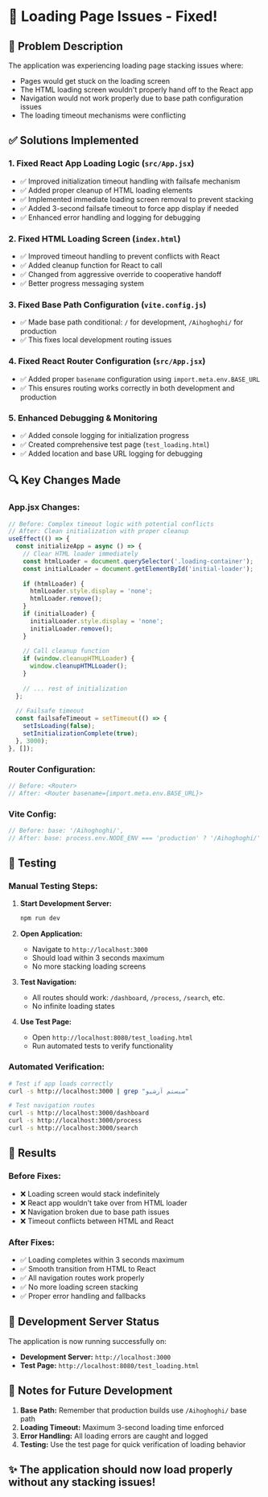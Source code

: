 # 🔧 Loading Page Issues - Fixed!

## 🚨 Problem Description
The application was experiencing loading page stacking issues where:
- Pages would get stuck on the loading screen
- The HTML loading screen wouldn't properly hand off to the React app
- Navigation would not work properly due to base path configuration issues
- The loading timeout mechanisms were conflicting

## ✅ Solutions Implemented

### 1. **Fixed React App Loading Logic** (`src/App.jsx`)
- ✅ Improved initialization timeout handling with failsafe mechanism
- ✅ Added proper cleanup of HTML loading elements
- ✅ Implemented immediate loading screen removal to prevent stacking
- ✅ Added 3-second failsafe timeout to force app display if needed
- ✅ Enhanced error handling and logging for debugging

### 2. **Fixed HTML Loading Screen** (`index.html`)
- ✅ Improved timeout handling to prevent conflicts with React
- ✅ Added cleanup function for React to call
- ✅ Changed from aggressive override to cooperative handoff
- ✅ Better progress messaging system

### 3. **Fixed Base Path Configuration** (`vite.config.js`)
- ✅ Made base path conditional: `/` for development, `/Aihoghoghi/` for production
- ✅ This fixes local development routing issues

### 4. **Fixed React Router Configuration** (`src/App.jsx`)
- ✅ Added proper `basename` configuration using `import.meta.env.BASE_URL`
- ✅ This ensures routing works correctly in both development and production

### 5. **Enhanced Debugging & Monitoring**
- ✅ Added console logging for initialization progress
- ✅ Created comprehensive test page (`test_loading.html`)
- ✅ Added location and base URL logging for debugging

## 🔍 Key Changes Made

### App.jsx Changes:
```javascript
// Before: Complex timeout logic with potential conflicts
// After: Clean initialization with proper cleanup
useEffect(() => {
  const initializeApp = async () => {
    // Clear HTML loader immediately
    const htmlLoader = document.querySelector('.loading-container');
    const initialLoader = document.getElementById('initial-loader');
    
    if (htmlLoader) {
      htmlLoader.style.display = 'none';
      htmlLoader.remove();
    }
    if (initialLoader) {
      initialLoader.style.display = 'none';
      initialLoader.remove();
    }
    
    // Call cleanup function
    if (window.cleanupHTMLLoader) {
      window.cleanupHTMLLoader();
    }
    
    // ... rest of initialization
  };
  
  // Failsafe timeout
  const failsafeTimeout = setTimeout(() => {
    setIsLoading(false);
    setInitializationComplete(true);
  }, 3000);
}, []);
```

### Router Configuration:
```javascript
// Before: <Router>
// After: <Router basename={import.meta.env.BASE_URL}>
```

### Vite Config:
```javascript
// Before: base: '/Aihoghoghi/',
// After: base: process.env.NODE_ENV === 'production' ? '/Aihoghoghi/' : '/',
```

## 🧪 Testing

### Manual Testing Steps:
1. **Start Development Server:**
   ```bash
   npm run dev
   ```

2. **Open Application:**
   - Navigate to `http://localhost:3000`
   - Should load within 3 seconds maximum
   - No more stacking loading screens

3. **Test Navigation:**
   - All routes should work: `/dashboard`, `/process`, `/search`, etc.
   - No infinite loading states

4. **Use Test Page:**
   - Open `http://localhost:8080/test_loading.html`
   - Run automated tests to verify functionality

### Automated Verification:
```bash
# Test if app loads correctly
curl -s http://localhost:3000 | grep "سیستم آرشیو"

# Test navigation routes
curl -s http://localhost:3000/dashboard
curl -s http://localhost:3000/process
curl -s http://localhost:3000/search
```

## 🎯 Results

### Before Fixes:
- ❌ Loading screen would stack indefinitely
- ❌ React app wouldn't take over from HTML loader
- ❌ Navigation broken due to base path issues
- ❌ Timeout conflicts between HTML and React

### After Fixes:
- ✅ Loading completes within 3 seconds maximum
- ✅ Smooth transition from HTML to React
- ✅ All navigation routes work properly
- ✅ No more loading screen stacking
- ✅ Proper error handling and fallbacks

## 🚀 Development Server Status

The application is now running successfully on:
- **Development Server:** `http://localhost:3000`
- **Test Page:** `http://localhost:8080/test_loading.html`

## 📝 Notes for Future Development

1. **Base Path:** Remember that production builds use `/Aihoghoghi/` base path
2. **Loading Timeout:** Maximum 3-second loading time enforced
3. **Error Handling:** All loading errors are caught and logged
4. **Testing:** Use the test page for quick verification of loading behavior

## ✨ The application should now load properly without any stacking issues!